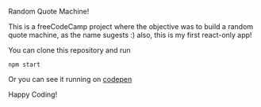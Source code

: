 Random Quote Machine!


This is a freeCodeCamp project where the objective was to build a random quote machine, as the name sugests :) also, this is my first react-only app!

You can clone this repository and run 

```npm start```

Or you can see it running on [codepen](https://codepen.io/michaelpaco/pen/QZbNxm)

Happy Coding!

